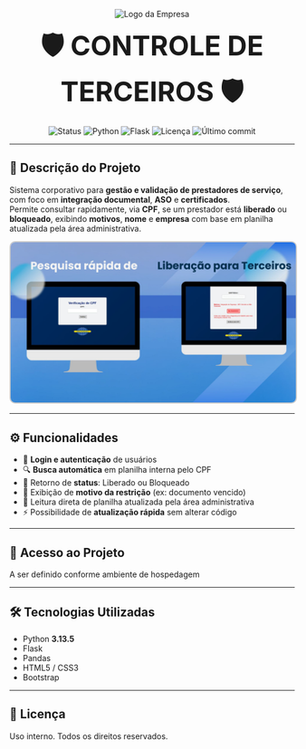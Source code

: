 <p align="center">
  <img src="http://www.uaga.com.br/wp-content/uploads/2020/09/Logo-site.png" alt="Logo da Empresa" width="180">
</p>

<p align="center">
  <span style="font-size:48px; font-weight:bold;">🛡️ CONTROLE DE TERCEIROS 🛡️</span>
</p>

<p align="center">
  <img src="https://img.shields.io/static/v1?label=STATUS&message=EM%20DESENVOLVIMENTO&color=green&style=for-the-badge" alt="Status">
  <img src="https://img.shields.io/badge/Python-3.13.5-blue?style=for-the-badge&logo=python" alt="Python">
  <img src="https://img.shields.io/badge/Flask-Framework-black?style=for-the-badge&logo=flask" alt="Flask">
  <img src="https://img.shields.io/github/license/SEU-USUARIO/controle_terceiros?style=for-the-badge" alt="Licença">
  <img src="https://img.shields.io/github/last-commit/SEU-USUARIO/controle_terceiros?style=for-the-badge" alt="Último commit">
</p>


---





## 📜 Descrição do Projeto
Sistema corporativo para **gestão e validação de prestadores de serviço**, com foco em **integração documental**, **ASO** e **certificados**.  
Permite consultar rapidamente, via **CPF**, se um prestador está **liberado** ou **bloqueado**, exibindo **motivos**, **nome** e **empresa** com base em planilha atualizada pela área administrativa.

<p align="center">
  <img src="static/img/interface.jpg" alt="Interface do Sistema" width="900" height="auto" style="border:2px solid #ccc; border-radius:10px;">
</p>


---


## ⚙️ Funcionalidades
- 🔐 **Login e autenticação** de usuários
- 🔍 **Busca automática** em planilha interna pelo CPF
- 📌 Retorno de **status**: Liberado ou Bloqueado
- 📝 Exibição de **motivo da restrição** (ex: documento vencido)
- 📂 Leitura direta de planilha atualizada pela área administrativa
- ⚡ Possibilidade de **atualização rápida** sem alterar código

---

## 🔗 Acesso ao Projeto
A ser definido conforme ambiente de hospedagem 

---

## 🛠️ Tecnologias Utilizadas
- Python **3.13.5**
- Flask
- Pandas 
- HTML5 / CSS3
- Bootstrap

---


## 📜 Licença
Uso interno. Todos os direitos reservados.



